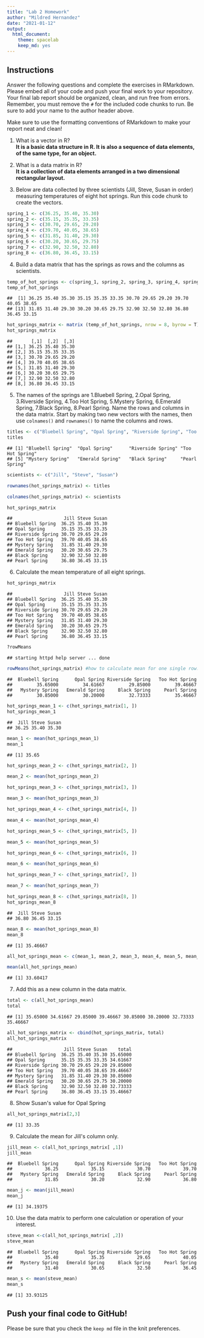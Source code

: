 ```yaml
---
title: "Lab 2 Homework"
author: "Mildred Hernandez"
date: "2021-01-12"
output:
  html_document: 
    theme: spacelab
    keep_md: yes
---
```


## Instructions
Answer the following questions and complete the exercises in RMarkdown. Please embed all of your code and push your final work to your repository. Your final lab report should be organized, clean, and run free from errors. Remember, you must remove the `#` for the included code chunks to run. Be sure to add your name to the author header above.  

Make sure to use the formatting conventions of RMarkdown to make your report neat and clean!  

1. What is a vector in R?  
**It is a basic data structure in R. It is also a sequence of data elements, of the same type, for an object.**

2. What is a data matrix in R?  
**It is a collection of data elements arranged in a two dimensional rectangular layout.**

3. Below are data collected by three scientists (Jill, Steve, Susan in order) measuring temperatures of eight hot springs. Run this code chunk to create the vectors.  

```r
spring_1 <- c(36.25, 35.40, 35.30)
spring_2 <- c(35.15, 35.35, 33.35)
spring_3 <- c(30.70, 29.65, 29.20)
spring_4 <- c(39.70, 40.05, 38.65)
spring_5 <- c(31.85, 31.40, 29.30)
spring_6 <- c(30.20, 30.65, 29.75)
spring_7 <- c(32.90, 32.50, 32.80)
spring_8 <- c(36.80, 36.45, 33.15)
```

4. Build a data matrix that has the springs as rows and the columns as scientists.  

```r
temp_of_hot_springs <- c(spring_1, spring_2, spring_3, spring_4, spring_5, spring_6, spring_7, spring_8)
temp_of_hot_springs
```

```
##  [1] 36.25 35.40 35.30 35.15 35.35 33.35 30.70 29.65 29.20 39.70 40.05 38.65
## [13] 31.85 31.40 29.30 30.20 30.65 29.75 32.90 32.50 32.80 36.80 36.45 33.15
```

```r
hot_springs_matrix <- matrix (temp_of_hot_springs, nrow = 8, byrow = T)
hot_springs_matrix
```

```
##       [,1]  [,2]  [,3]
## [1,] 36.25 35.40 35.30
## [2,] 35.15 35.35 33.35
## [3,] 30.70 29.65 29.20
## [4,] 39.70 40.05 38.65
## [5,] 31.85 31.40 29.30
## [6,] 30.20 30.65 29.75
## [7,] 32.90 32.50 32.80
## [8,] 36.80 36.45 33.15
```

5. The names of the springs are 1.Bluebell Spring, 2.Opal Spring, 3.Riverside Spring, 4.Too Hot Spring, 5.Mystery Spring, 6.Emerald Spring, 7.Black Spring, 8.Pearl Spring. Name the rows and columns in the data matrix. Start by making two new vectors with the names, then use `colnames()` and `rownames()` to name the columns and rows.

```r
titles <- c("Bluebell Spring", "Opal Spring", "Riverside Spring", "Too Hot Spring", "Mystery Spring", "Emerald Spring", "Black Spring", "Pearl Spring")
titles
```

```
## [1] "Bluebell Spring"  "Opal Spring"      "Riverside Spring" "Too Hot Spring"  
## [5] "Mystery Spring"   "Emerald Spring"   "Black Spring"     "Pearl Spring"
```

```r
scientists <- c("Jill", "Steve", "Susan")
```


```r
rownames(hot_springs_matrix) <- titles
```


```r
colnames(hot_springs_matrix) <- scientists
```


```r
hot_springs_matrix
```

```
##                   Jill Steve Susan
## Bluebell Spring  36.25 35.40 35.30
## Opal Spring      35.15 35.35 33.35
## Riverside Spring 30.70 29.65 29.20
## Too Hot Spring   39.70 40.05 38.65
## Mystery Spring   31.85 31.40 29.30
## Emerald Spring   30.20 30.65 29.75
## Black Spring     32.90 32.50 32.80
## Pearl Spring     36.80 36.45 33.15
```

6. Calculate the mean temperature of all eight springs.

```r
hot_springs_matrix
```

```
##                   Jill Steve Susan
## Bluebell Spring  36.25 35.40 35.30
## Opal Spring      35.15 35.35 33.35
## Riverside Spring 30.70 29.65 29.20
## Too Hot Spring   39.70 40.05 38.65
## Mystery Spring   31.85 31.40 29.30
## Emerald Spring   30.20 30.65 29.75
## Black Spring     32.90 32.50 32.80
## Pearl Spring     36.80 36.45 33.15
```

```r
?rowMeans
```

```
## starting httpd help server ... done
```

```r
rowMeans(hot_springs_matrix) #how to calculate mean for one single row.
```

```
##  Bluebell Spring      Opal Spring Riverside Spring   Too Hot Spring 
##         35.65000         34.61667         29.85000         39.46667 
##   Mystery Spring   Emerald Spring     Black Spring     Pearl Spring 
##         30.85000         30.20000         32.73333         35.46667
```


```r
hot_springs_mean_1 <- c(hot_springs_matrix[1, ])
hot_springs_mean_1
```

```
##  Jill Steve Susan 
## 36.25 35.40 35.30
```

```r
mean_1 <- mean(hot_springs_mean_1)
mean_1
```

```
## [1] 35.65
```

```r
hot_springs_mean_2 <- c(hot_springs_matrix[2, ])
```


```r
mean_2 <- mean(hot_springs_mean_2)
```


```r
hot_springs_mean_3 <- c(hot_springs_matrix[3, ])
```


```r
mean_3 <- mean(hot_springs_mean_3)
```


```r
hot_springs_mean_4 <- c(hot_springs_matrix[4, ])
```


```r
mean_4 <- mean(hot_springs_mean_4)
```


```r
hot_springs_mean_5 <- c(hot_springs_matrix[5, ])
```


```r
mean_5 <- mean(hot_springs_mean_5)
```


```r
hot_springs_mean_6 <- c(hot_springs_matrix[6, ])
```


```r
mean_6 <- mean(hot_springs_mean_6)
```


```r
hot_springs_mean_7 <- c(hot_springs_matrix[7, ])
```


```r
mean_7 <- mean(hot_springs_mean_7)
```


```r
hot_springs_mean_8 <- c(hot_springs_matrix[8, ])
hot_springs_mean_8
```

```
##  Jill Steve Susan 
## 36.80 36.45 33.15
```


```r
mean_8 <- mean(hot_springs_mean_8)
mean_8
```

```
## [1] 35.46667
```


```r
all_hot_springs_mean <- c(mean_1, mean_2, mean_3, mean_4, mean_5, mean_6, mean_7, mean_8)
```


```r
mean(all_hot_springs_mean)
```

```
## [1] 33.60417
```

7. Add this as a new column in the data matrix.  

```r
total <- c(all_hot_springs_mean)
total
```

```
## [1] 35.65000 34.61667 29.85000 39.46667 30.85000 30.20000 32.73333 35.46667
```

```r
all_hot_springs_matrix <- cbind(hot_springs_matrix, total)
all_hot_springs_matrix
```

```
##                   Jill Steve Susan    total
## Bluebell Spring  36.25 35.40 35.30 35.65000
## Opal Spring      35.15 35.35 33.35 34.61667
## Riverside Spring 30.70 29.65 29.20 29.85000
## Too Hot Spring   39.70 40.05 38.65 39.46667
## Mystery Spring   31.85 31.40 29.30 30.85000
## Emerald Spring   30.20 30.65 29.75 30.20000
## Black Spring     32.90 32.50 32.80 32.73333
## Pearl Spring     36.80 36.45 33.15 35.46667
```

8. Show Susan's value for Opal Spring 

```r
all_hot_springs_matrix[2,3]
```

```
## [1] 33.35
```

9. Calculate the mean for Jill's column only.  

```r
jill_mean <- c(all_hot_springs_matrix[ ,1])
jill_mean
```

```
##  Bluebell Spring      Opal Spring Riverside Spring   Too Hot Spring 
##            36.25            35.15            30.70            39.70 
##   Mystery Spring   Emerald Spring     Black Spring     Pearl Spring 
##            31.85            30.20            32.90            36.80
```

```r
mean_j <- mean(jill_mean)
mean_j
```

```
## [1] 34.19375
```

10. Use the data matrix to perform one calculation or operation of your interest.

```r
steve_mean <-c(all_hot_springs_matrix[ ,2])
steve_mean
```

```
##  Bluebell Spring      Opal Spring Riverside Spring   Too Hot Spring 
##            35.40            35.35            29.65            40.05 
##   Mystery Spring   Emerald Spring     Black Spring     Pearl Spring 
##            31.40            30.65            32.50            36.45
```

```r
mean_s <- mean(steve_mean)
mean_s
```

```
## [1] 33.93125
```

## Push your final code to GitHub!
Please be sure that you check the `keep md` file in the knit preferences.  
